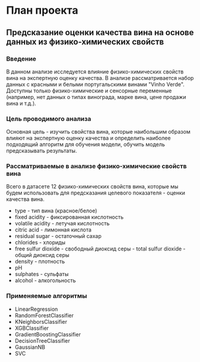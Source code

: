# План проекта
## Предсказание оценки качества вина на основе данных из физико-химических свойств
### Введение
В данном анализе исследуется влияние физико-химических свойств вина на экспертную оценку качества.
В анализе рассматривается набор данных с красными и белыми португальскими винами "Vinho Verde". Доступны только физико-химические и сенсорные переменные (например, нет данных о типах винограда, марке вина, цене продажи вина и т.д.).

### Цель проводимого анализа
Основная цель - изучить свойства вина, которые наибольшим образом влияют на экспертную оценку качества и определить наиболее подходящий алгоритм для обучения модели, обучить модель предсказывать результаты.
### Рассматриваемые в анализе физико-химические свойств вина
Всего в датасете 12 физико-химических свойств вина, которые мы будем использовать для предсказания целевого показателя - оценки качества вина.
- type - тип вина (красное/белое)
- fixed acidity - фиксированная кислотность
- volatile acidity - летучая кислотность
- citric acid - лимонная кислота
- residual sugar - остаточный сахар
- chlorides - хлориды
- free sulfur dioxide - свободный диоксид серы - total sulfur dioxide - общий диоксид серы
- density - плотность
- pH
- sulphates - сульфаты
- alcohol - алкогольность

### Применяемые алгоритмы
- LinearRegression
- RandomForestClassifier
- KNeighborsClassifier
- XGBClassifier
- GradientBoostingClassifier
- DecisionTreeClassifier
- GaussianNB
- SVC
